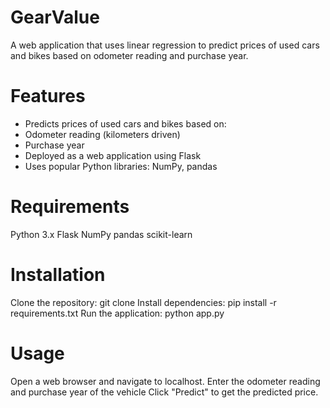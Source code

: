 # GearValue

A web application that uses linear regression to predict prices of used cars and bikes based on odometer reading and purchase year.

# Features

* Predicts prices of used cars and bikes based on:
* Odometer reading (kilometers driven)
* Purchase year
* Deployed as a web application using Flask
* Uses popular Python libraries: NumPy, pandas


# Requirements

Python 3.x
Flask
NumPy
pandas
scikit-learn

# Installation
Clone the repository: git clone <URL> 
Install dependencies: pip install -r requirements.txt
Run the application: python app.py

# Usage
Open a web browser and navigate to localhost.
Enter the odometer reading and purchase year of the vehicle
Click "Predict" to get the predicted price.
